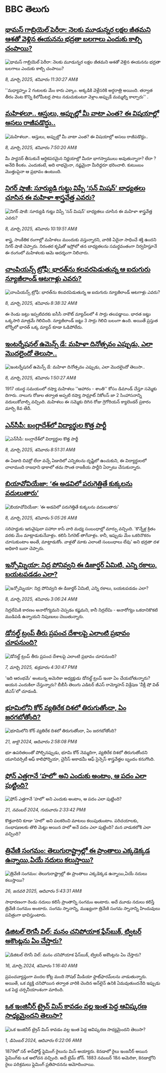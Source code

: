 # BBC తెలుగు## [థామస్ గాబ్రియెల్ పెరీరా: నెలకు మూడున్నర లక్షల జీతమని ఆశతో వెళ్లిన ఈయనను భద్రతా బలగాలు ఎందుకు కాల్చి చంపాయి?](https://www.bbc.com/telugu/articles/c4g0vw3xdp8o?at_campaign=githubrss)![థామస్ గాబ్రియెల్ పెరీరా: నెలకు మూడున్నర లక్షల జీతమని ఆశతో వెళ్లిన ఈయనను భద్రతా బలగాలు ఎందుకు కాల్చి చంపాయి?](https://ichef.bbci.co.uk/ace/standard/240/cpsprodpb/f324/live/1745e0b0-fc0b-11ef-896e-d7e7fb1719a4.jpg)_8, మార్చి 2025, శనివారం 11:30:27 AMకి_''మధ్యాహ్నం 2 గంటలకు మేం కారు ఎక్కాం. అక్కడికి వెళ్లేసరికి అర్ధరాత్రి అయింది. తర్వాత తీరం వెంట కొన్ని కిలోమీటర్ల పాటు నడుచుకుంటూ వెళ్లాం.అప్పుడే మమ్మల్ని కాల్చారు'' .## [మహిళలూ.. ఆస్తులు, అప్పుల్లో మీ వాటా ఎంత? ఈ విషయాల్లో అసలు రాజీపడొద్దు..](https://www.bbc.com/telugu/articles/c778dzng63lo?at_campaign=githubrss)![మహిళలూ.. ఆస్తులు, అప్పుల్లో మీ వాటా ఎంత? ఈ విషయాల్లో అసలు రాజీపడొద్దు..](https://ichef.bbci.co.uk/ace/standard/240/cpsprodpb/adbc/live/52384670-fbef-11ef-8d0d-5f78d96d085a.jpg)_8, మార్చి 2025, శనివారం 7:50:20 AMకి_మీ పార్టనర్ తీసుకునే ఆర్థికపరమైన నిర్ణయాల్లో మీరూ భాగస్వాములు అవుతున్నారా? లేదా ? అనేది కీలకం. ఎందుకంటే, అది లాభమైనా, నష్టమైనా మీరిద్దరూ భరించాలి. కుటుంబం మొత్తంపైనా ఆ ప్రభావం ఉంటుంది.## [నిగర్ షాజీ: సూర్యుడి గుట్టు విప్పే ‘సన్ మిషన్’ బాధ్యతలు చూసిన ఈ మహిళా శాస్త్రవేత్త ఎవరు?](https://www.bbc.com/telugu/articles/cy05vqee5ppo?at_campaign=githubrss)![నిగర్ షాజీ: సూర్యుడి గుట్టు విప్పే ‘సన్ మిషన్’ బాధ్యతలు చూసిన ఈ మహిళా శాస్త్రవేత్త ఎవరు?](https://ichef.bbci.co.uk/ace/standard/240/cpsprodpb/16b5/live/770be5a0-fbdc-11ef-8926-1124abb3fb4d.jpg)_8, మార్చి 2025, శనివారం 10:19:51 AMకి_శాస్త్ర, సాంకేతిక రంగాల్లో మహిళలు ముందుకు వస్తున్నారని, వారికి ఏదైనా సాధించే శక్తి ఉందని నిగర్ షాజీ చెప్పారు. నిరంతర కృషితో ఇస్రోలో తన బాధ్యతలను సమర్థవంతంగా నిర్వహిస్తూనే ఈ రంగంలో మహిళలకు ఆమె ఆదర్శంగా నిలిచారు.## [చాంపియన్స్ ట్రోఫీ: భారత్‌ను కలవరపెడుతున్న ఆ ఐదుగురు న్యూజీలాండ్ ఆటగాళ్లు ఎవరు?](https://www.bbc.com/telugu/articles/cwyn880n9jjo?at_campaign=githubrss)![చాంపియన్స్ ట్రోఫీ: భారత్‌ను కలవరపెడుతున్న ఆ ఐదుగురు న్యూజీలాండ్ ఆటగాళ్లు ఎవరు?](https://ichef.bbci.co.uk/ace/standard/240/cpsprodpb/f6d9/live/71d768c0-fbf0-11ef-8c03-7dfdbeeb2526.jpg)_8, మార్చి 2025, శనివారం 8:38:32 AMకి_ఈ రెండు జట్లు ఇప్పటివరకు ఐసీసీ నాకౌట్ మ్యాచ్‌లలో 4 సార్లు తలపడ్డాయి. భారత జట్టు ఒక్కసారి మాత్రమే గెలిచింది. న్యూజీలాండ్ జట్టు 3 సార్లు గెలిచి బలంగా ఉంది.
అయితే ప్రస్తుత టోర్నీలో భారత్ ఒక్క మ్యాచ్ కూడా ఓడిపోలేదు.## [ఇంటర్నేషనల్ ఉమెన్స్ డే: మహిళా దినోత్సవం ఎప్పుడు, ఎలా మొదలైందో తెలుసా..](https://www.bbc.com/telugu/articles/cy9dn0w3jqdo?at_campaign=githubrss)![ఇంటర్నేషనల్ ఉమెన్స్ డే: మహిళా దినోత్సవం ఎప్పుడు, ఎలా మొదలైందో తెలుసా..](https://ichef.bbci.co.uk/ace/standard/240/cpsprodpb/4acd/live/04a96080-fbbb-11ef-acd7-17cb12e3218c.jpg)_8, మార్చి 2025, శనివారం 1:50:27 AMకి_1917 యుద్ధ సమయంలో రష్యా మహిళలు ''ఆహారం - శాంతి'' కోసం డిమాండ్ చేస్తూ సమ్మెకు దిగారు. నాలుగు రోజుల తర్వాత అప్పటి రష్యా సామ్రాట్ నికోలస్ జా 2 సింహాసనాన్ని వదులుకోవాల్సి వచ్చింది. మహిళలు ఈ సమ్మెకు దిగిన రోజు గ్రెగోరియన్ క్యాలెండర్ ప్రకారం మార్చి 8వ తేదీ.## [ఎన్‌సీపీ: బంగ్లాదేశ్‌లో విద్యార్థుల కొత్త పార్టీ](https://www.bbc.com/telugu/articles/cly69145l1lo?at_campaign=githubrss)![ఎన్‌సీపీ: బంగ్లాదేశ్‌లో విద్యార్థుల కొత్త పార్టీ](https://ichef.bbci.co.uk/ace/standard/240/cpsprodpb/cc88/live/be245cd0-fbf8-11ef-9e61-71ee71f26eb1.jpg)_8, మార్చి 2025, శనివారం 8:51:31 AMకి_ఈ ఏడాది చివర్లో లేదా వచ్చే ఏడాదిలో ఎన్నికలను దృష్టిలో ఉంచుకుని, ఈ విద్యార్థులలో చాలామంది రాజధాని ఢాకాలో తమ సొంత రాజకీయ పార్టీని ఏర్పాటు చేసుకున్నారు.## [బియావోవియేజా: ‘ఈ అడవిలో పరుగెత్తితే కుక్కలను వదులుతారు’](https://www.bbc.com/telugu/articles/ckg12l50rr0o?at_campaign=githubrss)![బియావోవియేజా: ‘ఈ అడవిలో పరుగెత్తితే కుక్కలను వదులుతారు’](https://ichef.bbci.co.uk/ace/standard/240/cpsprodpb/4797/live/a9e5e080-fb68-11ef-8c03-7dfdbeeb2526.jpg)_8, మార్చి 2025, శనివారం 5:05:26 AMకి_సరిహద్దుకు ఇరువైపులా పహారా కాసే వారి మధ్య సంబంధాల్లో మార్పు వచ్చింది. 'కొన్నేళ్ల క్రితం వరకు మేం మాట్లాడుకునేవాళ్లం. కలిసి సిగరెట్ తాగేవాళ్లం. కానీ, ఇప్పుడు మేం ఒకరినొకరం చూసుకుంటాం అంతే, మాట్లాడుకోం. వాళ్లతో మాకు ఎలాంటి సంబంధాలు లేవు' అని భద్రతా దళ అధికారి బురా చెప్పారు.## [ఇన్సోమ్నియా: నిద్ర పోనివ్వని ఈ డిజార్డర్ ఏమిటి, ఎన్ని రకాలు, బయటపడడం ఎలా?](https://www.bbc.com/telugu/articles/cj92w90z1d4o?at_campaign=githubrss)![ఇన్సోమ్నియా: నిద్ర పోనివ్వని ఈ డిజార్డర్ ఏమిటి, ఎన్ని రకాలు, బయటపడడం ఎలా?](https://ichef.bbci.co.uk/ace/standard/240/cpsprodpb/4746/live/d1ff9140-fbc9-11ef-a2c6-93e872fafe40.jpg)_8, మార్చి 2025, శనివారం 3:06:24 AMకి_నిద్రలేమికి కారణం అనారోగ్యమని చెప్పడం కష్టమని, కానీ నిద్రలేమి - అనారోగ్యం ఒకదానికొకటి ముడిపడి ఉన్నాయని నిపుణులు చెబుతున్నారు.## [డోనల్డ్ ట్రంప్ తీరు ప్రపంచ దేశాలపై ఎలాంటి ప్రభావం చూపనుంది?](https://www.bbc.com/telugu/articles/czx70vzq70ko?at_campaign=githubrss)![డోనల్డ్ ట్రంప్ తీరు ప్రపంచ దేశాలపై ఎలాంటి ప్రభావం చూపనుంది?](https://ichef.bbci.co.uk/ace/standard/240/cpsprodpb/669c/live/76dbcd00-fb70-11ef-9e61-71ee71f26eb1.jpg)_7, మార్చి 2025, శుక్రవారం 4:30:47 PMకి_'ఇది ఆరంభమే' అంటున్న అమెరికా అధ్యక్షుడు డోనల్డ్ ట్రంప్ ఇంకా ఏం చేయబోతున్నారు? ఆయన ఎందుకిలా చేస్తున్నారు? బీబీసీ తెలుగు ఎడిటర్ జీఎస్ రామ్మోహన్ విశ్లేషణ 'వీక్లీ షో విత్ జీఎస్'లో చూడండి.## [భూమిలోని కోర్ వ్యతిరేక దిశలో తిరుగుతోందా, ఏం జరగబోతోంది?](https://www.bbc.com/telugu/articles/crgr7rnd7g4o?at_campaign=githubrss)![భూమిలోని కోర్ వ్యతిరేక దిశలో తిరుగుతోందా, ఏం జరగబోతోంది?](https://ichef.bbci.co.uk/ace/standard/240/cpsprodpb/cc28/live/4457bc00-3ec3-11ef-b2f4-77406157b906.jpg)_21, జులై 2024, ఆదివారం 2:58:08 PMకి_భూ ఉపరితలంతో పోల్చినప్పుడు, భూమి కోర్ నెమ్మదిగా, వ్యతిరేక దిశలో తిరుగుతోందని యూనివర్సిటీ ఆఫ్ కాలిఫోర్నియా, చైనీస్ అకాడమీ ఆఫ్ సైన్సెస్‌ శాస్త్రవేత్తల బృందం కనుగొంది.## [ఫోన్ ఎత్తగానే ‘హలో’ అని ఎందుకు అంటాం, ఆ పదం ఎలా పుట్టింది?](https://www.bbc.com/telugu/articles/cgj7x7gdjq4o?at_campaign=githubrss)![ఫోన్ ఎత్తగానే ‘హలో’ అని ఎందుకు అంటాం, ఆ పదం ఎలా పుట్టింది?](https://ichef.bbci.co.uk/ace/standard/240/cpsprodpb/0618/live/7a20ebb0-a807-11ef-b21e-5359bd56d02f.jpg)_21, నవంబర్ 2024, గురువారం 2:33:42 PMకి_కొత్తవారిని కూడా ‘హలో’ అని పలకరించి మాటలు కలుపుతుంటాం.  పరిచయాలకు, సంభాషణలకు తొలి మెట్టు అయిన హలో అనే పదం ఎలా పుట్టింది? మన వాడుకలోకి ఎలా వచ్చింది?## [త్రివేణి సంగమం: తెలుగురాష్ట్రాల్లో ఈ ప్రాంతాలు ఎక్కడెక్కడ ఉన్నాయి,ఏయే నదులు కలుస్తాయి? ](https://www.bbc.com/telugu/articles/cz7elrr17jeo?at_campaign=githubrss)![త్రివేణి సంగమం: తెలుగురాష్ట్రాల్లో ఈ ప్రాంతాలు ఎక్కడెక్కడ ఉన్నాయి,ఏయే నదులు కలుస్తాయి? ](https://ichef.bbci.co.uk/ace/standard/240/cpsprodpb/9dad/live/7f50e780-da42-11ef-a37f-eba91255dc3d.jpg)_26, జనవరి 2025, ఆదివారం 5:43:31 AMకి_సాధారణంగా రెండు నదులు కలిసే ప్రాంతాన్ని సంగమం అంటారు. అదే మూడు నదులు కలిస్తే త్రివేణి సంగమం అంటారు. సంగమ స్నానాన్ని, ముఖ్యంగా త్రివేణి సంగమ స్నానాన్ని హిందువులు పవిత్రంగా భావిస్తుంటారు.## [డిజిటల్ లెగసీ విల్: మనం చనిపోయాక ఫేస్‌బుక్, ట్విటర్‌ అకౌంట్లను ఏం చేస్తారు?](https://www.bbc.com/telugu/articles/cx0zl1qeyq2o?at_campaign=githubrss)![డిజిటల్ లెగసీ విల్: మనం చనిపోయాక ఫేస్‌బుక్, ట్విటర్‌ అకౌంట్లను ఏం చేస్తారు?](https://ichef.bbci.co.uk/ace/standard/240/cpsprodpb/bea2/live/2323ffd0-e2d4-11ee-9410-0f893255c2a0.jpg)_16, మార్చి 2024, శనివారం 1:16:40 AMకి_ప్రపంచవ్యాప్తంగా వందల కోట్ల మంది సోషల్ మీడియా ఫ్లాట్‌ఫారమ్‌లను వాడుతున్నారు. అయితే, ఒక వ్యక్తి చనిపోయిన తర్వాత వారికి చెందిన ఆన్‌లైన్ ఉనికి ఏమవుతుందనేది ఇప్పుడు ఒక పెద్ద చర్చనీయాంశంగా మారింది.## [ఒక ఇంజినీర్ ట్రైన్ మిస్ కావడం వల్ల ఇంత పెద్ద ఆవిష్కరణ సాధ్యమైందని తెలుసా?](https://www.bbc.com/telugu/articles/c774y4mdrgdo?at_campaign=githubrss)![ఒక ఇంజినీర్ ట్రైన్ మిస్ కావడం వల్ల ఇంత పెద్ద ఆవిష్కరణ సాధ్యమైందని తెలుసా?](https://ichef.bbci.co.uk/ace/standard/240/cpsprodpb/d07c/live/d2f92490-ab19-11ef-8264-5f9791599833.jpg)_1, డిసెంబర్ 2024, ఆదివారం 6:22:06 AMకి_1879లో సర్ శాన్‌ఫోర్డ్ ఫ్లెమింగ్ రైలును మిస్ అయ్యారు. కెనడాలో రైలు ఇంజనీర్ అయిన ఫ్లెమింగ్‌కు ఒక ఆలోచన వచ్చింది. అదే టైమ్ జోన్‌. 
1883 నవంబర్ 18న అమెరికా, కెనడాల్లోని రైలు పరిశ్రమలు ఫ్లెమింగ్ ప్రతిపాదనను ఆమోదించాయి.
